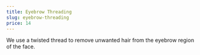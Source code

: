 ```yaml
---
title: Eyebrow Threading
slug: eyebrow-threading
price: 14
---
```


We use a twisted thread to remove unwanted hair from the eyebrow region of the face.
